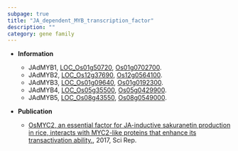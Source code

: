 ```yaml
---
subpage: true
title: "JA_dependent_MYB_transcription_factor"
description: ""
category: gene family
---
```


* **Information**  
    + JAdMYB1, [LOC_Os01g50720](http://rice.plantbiology.msu.edu/cgi-bin/ORF_infopage.cgi?orf=LOC_Os01g50720), [Os01g0702700](http://rapdb.dna.affrc.go.jp/viewer/gbrowse_details/irgsp1?name=Os01g0702700).
    + JAdMYB2, [LOC_Os12g37690](http://rice.plantbiology.msu.edu/cgi-bin/ORF_infopage.cgi?orf=LOC_Os12g37690), [Os12g0564100](http://rapdb.dna.affrc.go.jp/viewer/gbrowse_details/irgsp1?name=Os12g0564100).
    + JAdMYB3, [LOC_Os01g09640](http://rice.plantbiology.msu.edu/cgi-bin/ORF_infopage.cgi?orf=LOC_Os01g09640), [Os01g0192300](http://rapdb.dna.affrc.go.jp/viewer/gbrowse_details/irgsp1?name=Os01g0192300).
    + JAdMYB4, [LOC_Os05g35500](http://rice.plantbiology.msu.edu/cgi-bin/ORF_infopage.cgi?orf=LOC_Os05g35500), [Os05g0429900](http://rapdb.dna.affrc.go.jp/viewer/gbrowse_details/irgsp1?name=Os05g0429900).
    + JAdMYB5, [LOC_Os08g43550](http://rice.plantbiology.msu.edu/cgi-bin/ORF_infopage.cgi?orf=LOC_Os08g43550), [Os08g0549000](http://rapdb.dna.affrc.go.jp/viewer/gbrowse_details/irgsp1?name=Os08g0549000).

* **Publication**  
    + [OsMYC2, an essential factor for JA-inductive sakuranetin production in rice, interacts with MYC2-like proteins that enhance its transactivation ability.](http://www.ncbi.nlm.nih.gov/pubmed?term=OsMYC2,+an+essential+factor+for+JA-inductive+sakuranetin+production+in+rice,+interacts+with+MYC2-like+proteins+that+enhance+its+transactivation+ability.%5BTitle%5D), 2017, Sci Rep.


